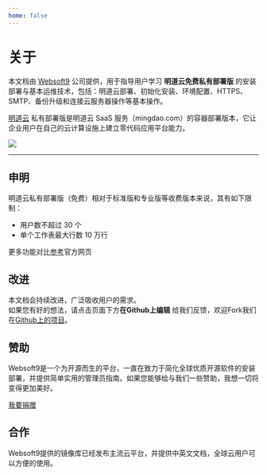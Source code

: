 ```yaml
---
home: false
---
```


# 关于

本文档由 [Websoft9](https://www.websoft9.com/) 公司提供，用于指导用户学习 **明道云免费私有部署版** 的安装部署与基本运维技术，包括：明道云部署、初始化安装、环境配置、HTTPS、SMTP、备份升级和连接云服务器操作等基本操作。

[明道云](https://www.mingdao.com/) 私有部署版是明道云 SaaS 服务（mingdao.com）的容器部署版本，它让企业用户在自己的云计算设施上建立零代码应用平台能力。

![](https://alifile.mingdaocloud.com/wwwhome/dist/pack/static/src-common-mdfeature-img-2x-yy02.jpg)

---

## 申明

明道云私有部署版（免费）相对于标准版和专业版等收费版本来说，其有如下限制：  

- 用户数不超过 30 个
- 单个工作表最大行数 10 万行

更多功能对比[参考](https://mingdao.com/pd)官方网页

## 改进

本文档会持续改进，广泛吸收用户的需求。  
如果您有好的想法，请点击页面下方**在Github上编辑** 给我们反馈，欢迎Fork我们在[Github上的项目](https://github.com/Websoft9/ansible-mingdao)。

## 赞助

Websoft9是一个为开源而生的平台，一直在致力于简化全球优质开源软件的安装部署，并提供简单实用的管理员指南。如果您能够给与我们一些赞助，我想一切将变得更加美好。  

[我要捐赠](https://www.websoft9.com/aboutus/donate)

## 合作

Websoft9提供的镜像库已经发布主流云平台，并提供中英文文档，全球云用户可以方便的使用。  
